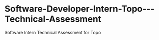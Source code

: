 # Software-Developer-Intern-Topo---Technical-Assessment
Software Intern Technical Assessment for Topo
